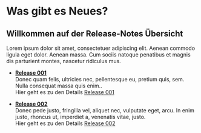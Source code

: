 # Was gibt es Neues?

## Willkommen auf der Release-Notes Übersicht
Lorem ipsum dolor sit amet, consectetuer adipiscing elit. Aenean commodo ligula eget dolor. Aenean massa. Cum sociis natoque penatibus et magnis dis parturient montes, nascetur ridiculus mus.

- **[Release 001](Release_001)** <br>
Donec quam felis, ultricies nec, pellentesque eu, pretium quis, sem. Nulla consequat massa quis enim.. <br>
Hier geht es zu den Details [Release 001](Release_001/)

- **[Release 002](Release_002/)** <br>
Donec pede justo, fringilla vel, aliquet nec, vulputate eget, arcu. In enim justo, rhoncus ut, imperdiet a, venenatis vitae, justo. <br>
Hier geht es zu den Details [Release 002](Release_002/)
